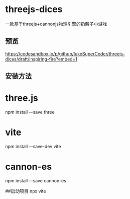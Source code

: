 # threejs-dices
一款基于threejs+cannonjs物理引擎的扔骰子小游戏

## 预览
https://codesandbox.io/p/github/lukeSuperCoder/threejs-dices/draft/inspiring-fire?embed=1

## 安装方法
# three.js
npm install --save three

# vite
npm install --save-dev vite

# cannon-es
npm install --save cannon-es

##启动项目
npx vite
